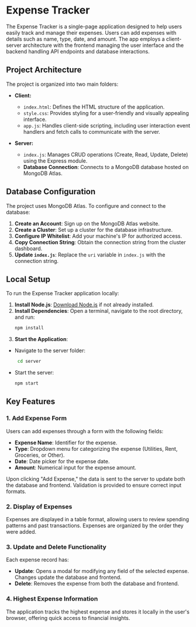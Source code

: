 # Expense Tracker

The Expense Tracker is a single-page application designed to help users easily track and manage their expenses. Users can add expenses with details such as name, type, date, and amount. The app employs a client-server architecture with the frontend managing the user interface and the backend handling API endpoints and database interactions.

## Project Architecture

The project is organized into two main folders:

- **Client:**
  - `index.html`: Defines the HTML structure of the application.
  - `style.css`: Provides styling for a user-friendly and visually appealing interface.
  - `app.js`: Handles client-side scripting, including user interaction event handlers and fetch calls to communicate with the server.

- **Server:**
  - `index.js`: Manages CRUD operations (Create, Read, Update, Delete) using the Express module.
  - **Database Connection**: Connects to a MongoDB database hosted on MongoDB Atlas.

## Database Configuration

The project uses MongoDB Atlas. To configure and connect to the database:
1. **Create an Account**: Sign up on the MongoDB Atlas website.
2. **Create a Cluster**: Set up a cluster for the database infrastructure.
3. **Configure IP Whitelist**: Add your machine's IP for authorized access.
4. **Copy Connection String**: Obtain the connection string from the cluster dashboard.
5. **Update `index.js`**: Replace the `uri` variable in `index.js` with the connection string.

## Local Setup

To run the Expense Tracker application locally:

1. **Install Node.js**: [Download Node.js](https://nodejs.org/) if not already installed.
2. **Install Dependencies**: Open a terminal, navigate to the root directory, and run:
   ```bash
   npm install
3. **Start the Application**:
  - Navigate to the server folder:
    ```bash
     cd server
  - Start the server:
    ```bash
    npm start

## Key Features

### 1. Add Expense Form
Users can add expenses through a form with the following fields:
- **Expense Name**: Identifier for the expense.
- **Type**: Dropdown menu for categorizing the expense (Utilities, Rent, Groceries, or Other).
- **Date**: Date picker for the expense date.
- **Amount**: Numerical input for the expense amount.

Upon clicking "Add Expense," the data is sent to the server to update both the database and frontend. Validation is provided to ensure correct input formats.

### 2. Display of Expenses
Expenses are displayed in a table format, allowing users to review spending patterns and past transactions. Expenses are organized by the order they were added.

### 3. Update and Delete Functionality
Each expense record has:
- **Update**: Opens a modal for modifying any field of the selected expense. Changes update the database and frontend.
- **Delete**: Removes the expense from both the database and frontend.

### 4. Highest Expense Information
The application tracks the highest expense and stores it locally in the user's browser, offering quick access to financial insights.

